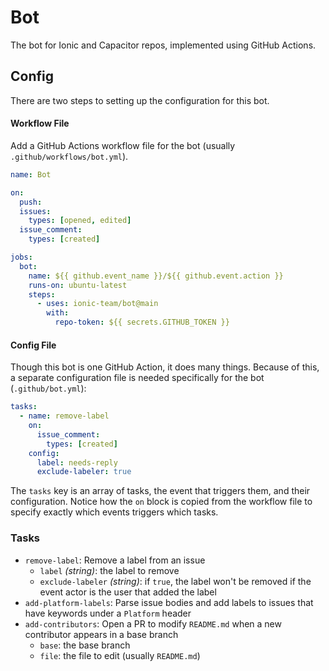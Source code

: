 # Bot

The bot for Ionic and Capacitor repos, implemented using GitHub Actions.

## Config

There are two steps to setting up the configuration for this bot.

#### Workflow File

Add a GitHub Actions workflow file for the bot (usually `.github/workflows/bot.yml`).

```yml
name: Bot

on:
  push:
  issues:
    types: [opened, edited]
  issue_comment:
    types: [created]

jobs:
  bot:
    name: ${{ github.event_name }}/${{ github.event.action }}
    runs-on: ubuntu-latest
    steps:
      - uses: ionic-team/bot@main
        with:
          repo-token: ${{ secrets.GITHUB_TOKEN }}
```

#### Config File

Though this bot is one GitHub Action, it does many things. Because of this, a separate configuration file is needed specifically for the bot (`.github/bot.yml`):

```yml
tasks:
  - name: remove-label
    on:
      issue_comment:
        types: [created]
    config:
      label: needs-reply
      exclude-labeler: true
```

The `tasks` key is an array of tasks, the event that triggers them, and their configuration. Notice how the `on` block is copied from the workflow file to specify exactly which events triggers which tasks.

### Tasks

- `remove-label`: Remove a label from an issue
    - `label` _(string)_: the label to remove
    - `exclude-labeler` _(string)_: if `true`, the label won't be removed if the event actor is the user that added the label
- `add-platform-labels`: Parse issue bodies and add labels to issues that have keywords under a `Platform` header
- `add-contributors`: Open a PR to modify `README.md` when a new contributor appears in a base branch
    - `base`: the base branch
    - `file`: the file to edit (usually `README.md`)
